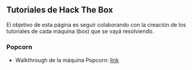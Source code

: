 ## Tutoriales de Hack The Box

El objetivo de esta página es seguir colaborando con la creación de los tutoriales de cada máquina (box) que se vayá resolviendo.



### Popcorn

- Walkthrough de la máquina Popcorn: [link](https://is3g.github.io/boxes/popcorn)



